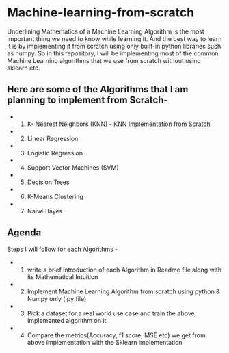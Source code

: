 # Machine-learning-from-scratch

Underlining Mathematics of a Machine Learning Algorithm is the most important thing we need to know while learning it.
And the best way to learn it is by implementing it from scratch using only built-in python libraries such as numpy. So in this repository, I will be implementing most of the common Machine Learning algorithms that we use from scratch without using sklearn etc. 

## Here are some of the Algorithms that I am planning to implement from Scratch- 

- 1. K- Nearest Neighbors (KNN) - [KNN Implementation from Scratch](https://github.com/Nikhilkohli1/Machine-learning-from-scratch/tree/master/K%20Nearest%20Neighbors)
- 2. Linear Regression
- 3. Logistic Regression
- 4. Support Vector Machines (SVM)
- 5. Decision Trees
- 6. K-Means Clustering
- 7. Naive Bayes


## Agenda

Steps I will follow for each Algorithms - 

- 1. write a brief introduction of each Algorithm in Readme file along with its Mathematical Intuition
- 2. Implement Machine Learning Algorithm from scratch using python & Numpy only (.py file)
- 3. Pick a dataset for a real world use case and train the above implemented algorithm on it
- 4. Compare the metrics(Accuracy, f1 score, MSE etc) we get from above implementation with the Sklearn implementation
